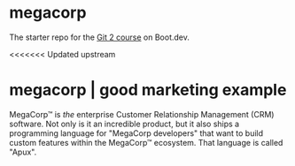 # megacorp

The starter repo for the [Git 2 course](https://www.boot.dev/learn/learn-git-2) on Boot.dev.

<<<<<<< Updated upstream
# megacorp | good marketing example

MegaCorp™ is *the* enterprise Customer Relationship Management (CRM) software. Not only is it an incredible product, but it also ships a programming language for "MegaCorp developers" that want to build custom features within the MegaCorp™ ecosystem. That language is called "Apux".

